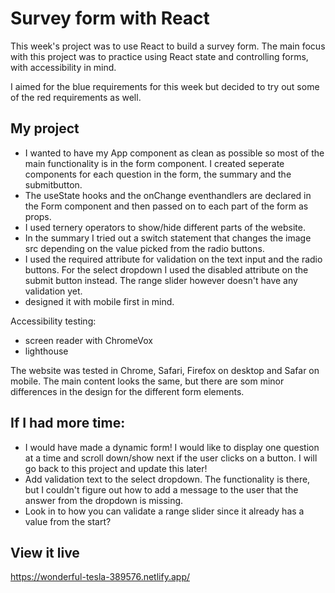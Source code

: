 # Survey form with React

This week's project was to use React to build a survey form. The main focus with this project was to practice using React state and controlling forms, with accessibility in mind.

I aimed for the blue requirements for this week but decided to try out some of the red requirements as well. 

## My project 

- I wanted to have my App component as clean as possible so most of the main functionality is in the form component. I created seperate components for each question in the form, the summary and the submitbutton.
- The useState hooks and the onChange eventhandlers are declared in the Form component and then passed on to each part of the form as props. 
- I used ternery operators to show/hide different parts of the website.
- In the summary I tried out a switch statement that changes the image src depending on the value picked from the radio buttons.
- I used the required attribute for validation on the text input and the radio buttons. For the select dropdown I used the disabled attribute on the submit button instead. The range slider however doesn't have any validation yet. 
- designed it with mobile first in mind.

Accessibility testing:

- screen reader with ChromeVox
- lighthouse

The website was tested in Chrome, Safari, Firefox on desktop and Safar on mobile. The main content looks the same, but there are som minor differences in the design for the different form elements.

## If I had more time:

- I would have made a dynamic form! I would like to display one question at a time and scroll down/show next if the user clicks on a button. I will go back to this project and update this later! 
- Add validation text to the select dropdown. The functionality is there, but I couldn't figure out how to add a message to the user that the answer from the dropdown is missing.
- Look in to how you can validate a range slider since it already has a value from the start?

## View it live

https://wonderful-tesla-389576.netlify.app/
